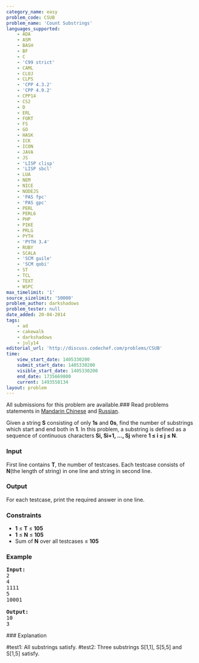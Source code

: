 ```yaml
---
category_name: easy
problem_code: CSUB
problem_name: 'Count Substrings'
languages_supported:
    - ADA
    - ASM
    - BASH
    - BF
    - C
    - 'C99 strict'
    - CAML
    - CLOJ
    - CLPS
    - 'CPP 4.3.2'
    - 'CPP 4.9.2'
    - CPP14
    - CS2
    - D
    - ERL
    - FORT
    - FS
    - GO
    - HASK
    - ICK
    - ICON
    - JAVA
    - JS
    - 'LISP clisp'
    - 'LISP sbcl'
    - LUA
    - NEM
    - NICE
    - NODEJS
    - 'PAS fpc'
    - 'PAS gpc'
    - PERL
    - PERL6
    - PHP
    - PIKE
    - PRLG
    - PYTH
    - 'PYTH 3.4'
    - RUBY
    - SCALA
    - 'SCM guile'
    - 'SCM qobi'
    - ST
    - TCL
    - TEXT
    - WSPC
max_timelimit: '1'
source_sizelimit: '50000'
problem_author: darkshadows
problem_tester: null
date_added: 20-04-2014
tags:
    - ad
    - cakewalk
    - darkshadows
    - july14
editorial_url: 'http://discuss.codechef.com/problems/CSUB'
time:
    view_start_date: 1405330200
    submit_start_date: 1405330200
    visible_start_date: 1405330200
    end_date: 1735669800
    current: 1493558134
layout: problem
---
```

All submissions for this problem are available.###  Read problems statements in [Mandarin Chinese](http://www.codechef.com/download/translated/JULY14/mandarin/CSUB.pdf) and [Russian](http://www.codechef.com/download/translated/JULY14/russian/CSUB.pdf).

Given a string **S** consisting of only **1s** and **0s**, find the number of substrings which start and end both in **1**.
In this problem, a substring is defined as a sequence of continuous characters **Si, Si+1, ..., Sj** where **1 ≤ i ≤ j ≤ N**.

### Input

First line contains **T**, the number of testcases. Each testcase consists of **N**(the length of string) in one line and string in second line.

### Output

For each testcase, print the required answer in one line.

### Constraints

- **1** ≤ **T** ≤ **105**
- **1** ≤ **N** ≤ **105**
- Sum of **N**  over all testcases ≤ **105**

### Example

<pre><b>Input:</b>
2
4
1111
5
10001

<b>Output:</b>
10
3
</pre>### Explanation

\#test1: All substrings satisfy.
\#test2: Three substrings S\[1,1\], S\[5,5\] and S\[1,5\] satisfy.
